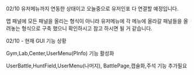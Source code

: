 02/10
유저메뉴까지 연동한 상태이고 오늘중으로 유저인포 다 연결할 예정입니다.

맵 패널에 모든 패널을 올리는 형식이 아니라 유저메뉴에 각 메뉴에 올라갈 패널들을 
올려놓는 형식으로 구축 했으니 확인하시고 참고 하시면 될 거 같습니다.

02/10 - 현재 GUI 기능 상황

Gym,Lab,Center,UserMenu(PInfo) 기능 활성화

UserBattle,HuntField,UserMenu(나머지), BattlePage,캡슐화,주석 기능 추가필요

